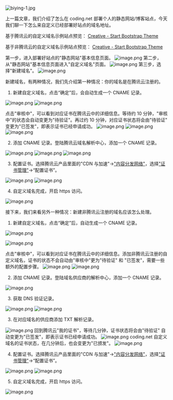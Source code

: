 ![biying-1.jpg](https://cdn.nlark.com/yuque/0/2021/jpeg/126032/1610009468142-06b0c85b-6c52-4d07-8295-fb7231b051f7.jpeg#align=left&display=inline&height=1080&originHeight=1080&originWidth=1920&size=466934&status=done&style=none&width=1920)

上一篇文章，我们介绍了怎么在 coding.net 部署个人的静态网站/博客站点，今天我们聊一下怎么来自定义已经部署好站点的域名地址。

基于腾讯云的自定义域名示例站点预览：
[Creative - Start Bootstrap Theme](https://startbootstrap-creative.bioitee.com/)

基于非腾讯云的自定义域名示例站点预览：
[Creative - Start Bootstrap Theme](https://startbootstrap-creative.ncbix.com/)

第一步，进入部署好站点的"静态网站"基本信息页面。
![image.png](https://cdn.nlark.com/yuque/0/2020/png/126032/1608705673067-2f13c975-7810-48b0-805b-9b7eeb636fe0.png#align=left&display=inline&height=473&originHeight=473&originWidth=1006&size=69856&status=done&style=none&width=1006)
第二步，从"静态网站"基本信息页面进入"自定义域名"页面。
![image.png](https://cdn.nlark.com/yuque/0/2020/png/126032/1608705812481-0e203e17-4579-43df-9ab9-6dcc9522bb93.png#align=left&display=inline&height=631&originHeight=631&originWidth=1006&size=100399&status=done&style=none&width=1006)
第三步，选择"新建域名"。
![image.png](https://cdn.nlark.com/yuque/0/2020/png/126032/1608705894268-b20f77ef-d4f6-420d-b501-1dd9a8ec2e08.png#align=left&display=inline&height=631&originHeight=631&originWidth=1006&size=98699&status=done&style=none&width=1006)

新建域名，有两种情况，我们先介绍第一种情况：你的域名是在腾讯云注册的。

1. 新建自定义域名，点击“确定”后，会自动生成一个 CNAME 记录。

![image.png](https://cdn.nlark.com/yuque/0/2020/png/126032/1608706184862-2a807c8f-92fe-4bdf-be9d-3c2f8b601270.png#align=left&display=inline&height=285&originHeight=285&originWidth=472&size=18849&status=done&style=none&width=472)
![image.png](https://cdn.nlark.com/yuque/0/2020/png/126032/1608706545538-829ffbe4-ccc0-4f7a-988b-3ad95de9f43c.png#align=left&display=inline&height=572&originHeight=572&originWidth=968&size=89223&status=done&style=none&width=968)

点击"审核中"，可以看到对应证书在腾讯云中的详细信息。等待约 10 分钟，"审核中"的状态会自动变更为"待验证"。再过约 10 分钟，对应证书状态将会由"待验证" 变更为"已签发"，即表示证书已经申请成功。
![image.png](https://cdn.nlark.com/yuque/0/2020/png/126032/1608707768989-ca5def8c-9207-4618-9946-4a6b53e63caa.png#align=left&display=inline&height=657&originHeight=657&originWidth=1191&size=123848&status=done&style=none&width=1191)
![image.png](https://cdn.nlark.com/yuque/0/2020/png/126032/1608708052079-ca9ec609-5f60-4bb7-af28-87f44501eae5.png#align=left&display=inline&height=521&originHeight=521&originWidth=1279&size=97632&status=done&style=none&width=1279)
![image.png](https://cdn.nlark.com/yuque/0/2020/png/126032/1608708354869-16ddb208-59fe-413d-9fe8-7ddb6f090b63.png#align=left&display=inline&height=529&originHeight=529&originWidth=1295&size=105008&status=done&style=none&width=1295)

2. 添加 CNAME 记录。登陆腾讯云域名解析中心，添加一个 CNAME 记录。

![image.png](https://cdn.nlark.com/yuque/0/2020/png/126032/1608709431389-820870fd-1a0e-4df1-a48d-a904e552d121.png#align=left&display=inline&height=157&originHeight=157&originWidth=1215&size=17953&status=done&style=none&width=1215)
![image.png](https://cdn.nlark.com/yuque/0/2020/png/126032/1608709504184-8eeb7434-8a99-4b05-b991-b744840b76f4.png#align=left&display=inline&height=522&originHeight=522&originWidth=1191&size=120755&status=done&style=none&width=1191)
![image.png](https://cdn.nlark.com/yuque/0/2020/png/126032/1608709583679-2c390d00-e8ac-4cb0-aec2-48b0a2e7e749.png#align=left&display=inline&height=592&originHeight=592&originWidth=979&size=422697&status=done&style=none&width=979)

3. 配置证书。选择腾讯云产品里面的"CDN 与加速"→["内容分发网络"](https://console.cloud.tencent.com/cdn)，选择["证书管理"](https://console.cloud.tencent.com/cdn/certificate)→“配置证书”。

![image.png](https://cdn.nlark.com/yuque/0/2020/png/126032/1608709943909-6de61fce-cbb3-4aed-aaa8-9e9dfa6d2214.png#align=left&display=inline&height=500&originHeight=500&originWidth=988&size=82004&status=done&style=none&width=988)
![image.png](https://cdn.nlark.com/yuque/0/2020/png/126032/1608710049270-81ffd6ef-c0f9-4b8e-a4d8-49dadf471e96.png#align=left&display=inline&height=704&originHeight=704&originWidth=1094&size=106382&status=done&style=none&width=1094)

4. 自定义域名完成，开启 https 访问。

![image.png](https://cdn.nlark.com/yuque/0/2020/png/126032/1608710339444-7374c94a-06c8-46e1-bf6b-a57578692c05.png#align=left&display=inline&height=566&originHeight=566&originWidth=988&size=451848&status=done&style=none&width=988)

接下来，我们来看另外一种情况：新建非腾讯云注册的域名应该怎么处理。

1. 新建自定义域名，点击“确定”后，自动生成一个 CNAME 记录。

![image.png](https://cdn.nlark.com/yuque/0/2020/png/126032/1608710477563-4b799034-c872-439d-813f-beeac29a808c.png#align=left&display=inline&height=288&originHeight=288&originWidth=473&size=18680&status=done&style=none&width=473)

![image.png](https://cdn.nlark.com/yuque/0/2020/png/126032/1608710588957-afceac73-ec7d-4cff-9561-7f558fe3b387.png#align=left&display=inline&height=587&originHeight=587&originWidth=979&size=117420&status=done&style=none&width=979)

点击"审核中"，可以看到对应证书在腾讯云中的详细信息。添加非腾讯云注册的自定义域名，证书的状态不会自动由"审核中"更为"待验证" 和 "已签发"，需要一些额外的配置步骤。
![image.png](https://cdn.nlark.com/yuque/0/2020/png/126032/1608710693912-f6a6b818-207f-449b-b020-8d139007bbc1.png#align=left&display=inline&height=630&originHeight=630&originWidth=1137&size=122501&status=done&style=none&width=1137)
![image.png](https://cdn.nlark.com/yuque/0/2020/png/126032/1608710825697-e1792185-2d4c-4e8b-9f59-8b310d09d21c.png#align=left&display=inline&height=537&originHeight=537&originWidth=1137&size=103155&status=done&style=none&width=1137)

2. 添加 CNAME 记录。登陆域名供应商的解析中心，添加一个 CNAME 记录。

![image.png](https://cdn.nlark.com/yuque/0/2020/png/126032/1608712547938-fd598b35-0e4f-4607-afb5-cc13dcc3b9b6.png#align=left&display=inline&height=341&originHeight=341&originWidth=1121&size=51428&status=done&style=none&width=1121)

3. 获取 DNS 验证记录。

![image.png](https://cdn.nlark.com/yuque/0/2020/png/126032/1608711061749-9f518989-b1d1-4938-b57e-92cd0fb7e91d.png#align=left&display=inline&height=534&originHeight=534&originWidth=1137&size=102624&status=done&style=none&width=1137)
![image.png](https://cdn.nlark.com/yuque/0/2020/png/126032/1608711343114-af018f38-241e-47ea-810f-e366ce80efe0.png#align=left&display=inline&height=560&originHeight=560&originWidth=1137&size=136387&status=done&style=none&width=1137)

3. 在对应域名的供应商添加 TXT 解析记录。

![image.png](https://cdn.nlark.com/yuque/0/2020/png/126032/1608711546568-fbfc717f-2a75-4583-8ac9-386d730cac38.png#align=left&display=inline&height=395&originHeight=395&originWidth=1501&size=74425&status=done&style=none&width=1501)
回到腾讯云"我的证书"，等待几分钟，证书状态将会由"待验证" 自动变更为"已签发"，即表示证书已经申请成功。
![image.png](https://cdn.nlark.com/yuque/0/2020/png/126032/1608711795119-89680048-a0de-44d2-8e8c-377c9720d199.png#align=left&display=inline&height=534&originHeight=534&originWidth=1137&size=107195&status=done&style=none&width=1137)
coding.net 自定义域名的证书状态，在几分钟后，也会变更为"已颁发"。
![image.png](https://cdn.nlark.com/yuque/0/2020/png/126032/1608711982175-e2324758-9ed3-4724-bea7-0e47d65e4547.png#align=left&display=inline&height=549&originHeight=549&originWidth=1137&size=112295&status=done&style=none&width=1137)

4. 配置证书。选择腾讯云产品里面的"CDN 与加速"→["内容分发网络"](https://console.cloud.tencent.com/cdn)，选择["证书管理"](https://console.cloud.tencent.com/cdn/certificate)→“配置证书”。

![image.png](https://cdn.nlark.com/yuque/0/2020/png/126032/1608709943909-6de61fce-cbb3-4aed-aaa8-9e9dfa6d2214.png#align=left&display=inline&height=500&originHeight=500&originWidth=988&size=82004&status=done&style=none&width=988)
![image.png](https://cdn.nlark.com/yuque/0/2020/png/126032/1608712205968-55a7cd0f-274e-434e-b0a6-38b31f44146b.png#align=left&display=inline&height=720&originHeight=720&originWidth=1303&size=176345&status=done&style=none&width=1303)

5. 自定义域名完成，开启 https 访问。

![image.png](https://cdn.nlark.com/yuque/0/2020/png/126032/1608712681850-5645cad3-b35f-4838-987b-595a3e83ec72.png#align=left&display=inline&height=566&originHeight=566&originWidth=1033&size=485545&status=done&style=none&width=1033)
